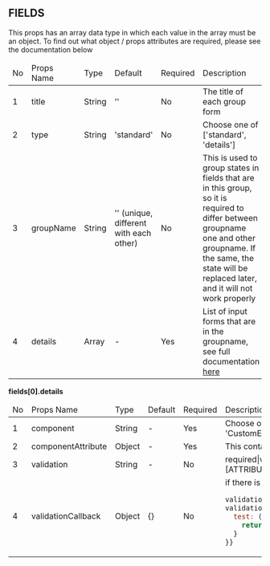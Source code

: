 ## FIELDS ##

This props has an array data type in which each value in the array must be an object. To find out what object / props attributes are required, please see the documentation below

<table>
  <thead>
    <tr>
      <td>No</td>
      <td>Props Name</td>
      <td>Type</td>
      <td>Default</td>
      <td>Required</td>
      <td>Description</td>
    </tr>
  </thead>
  <tbody>
    <tr>
      <td>1</td>
      <td>title</td>
      <td>String</td>
      <td>''</td>
      <td>No</td>
      <td>The title of each group form</td>
    </tr>
    <tr>
      <td>2</td>
      <td>type</td>
      <td>String</td>
      <td>'standard'</td>
      <td>No</td>
      <td>Choose one of ['standard', 'details']</td>
    </tr>
    <tr>
      <td>3</td>
      <td>groupName</td>
      <td>String</td>
      <td>'' (unique, different with each other)</td>
      <td>No</td>
      <td>This is used to group states in fields that are in this group, so it is required to differ between groupname one and other groupname. If the same, the state will be replaced later, and it will not work properly</td>
    </tr>
    <tr>
      <td>4</td>
      <td>details</td>
      <td>Array</td>
      <td>-</td>
      <td>Yes</td>
      <td>List of input forms that are in the groupname, see full documentation <a href="#details">here</a></td>
    </tr>
  </tbody>
</table>

<b>fields[0].details</b>

<table>
  <thead>
    <tr>
      <td>No</td>
      <td>Props Name</td>
      <td>Type</td>
      <td>Default</td>
      <td>Required</td>
      <td>Description</td>
    </tr>
  </thead>
  <tbody>
    <tr>
      <td>1</td>
      <td>component</td>
      <td>String</td>
      <td>-</td>
      <td>Yes</td>
      <td>Choose one of ['Input', 'TextArea', 'InputNominal', 'Radio', 'Checkbox', 'Select', 'SelectMultiple', 'SelectAutoComplete', 'SelectMultipleAutoComplete', 'SelectAsyncAutoComplete', 'SelectAsyncMultipleAutoComplete', 'CustomEditor', 'FileUploader']</td>
    </tr>
    <tr>
      <td>2</td>
      <td>componentAttribute</td>
      <td>Object</td>
      <td>-</td>
      <td>Yes</td>
      <td>This contains the attributes of the components that have been specified above which consist of id, name, etc. For complete documentation click <a href="#componentAttribute">here</a></td>
    </tr>
    <tr>
      <td>3</td>
      <td>validation</td>
      <td>String</td>
      <td>-</td>
      <td>No</td>
      <td>required|validEmail|minLength_[YOUR_NUMBER]|maxLength_[YOUR_NUMBER]|integer|alphabet|gt_[YOUR_NUMBER]|gte_[YOUR_NUMBER]|lt_[YOUR_NUMBER]|lte_[YOUR_NUMBER]|validUrl|regex|matches[GROUP_NAME][ATTRIBUTE_NAME_INPUT]|callback_{YOUR_FUNC_NAME_CALLBACK}</td>
    </tr>
    <tr>
      <td>4</td>
      <td>validationCallback</td>
      <td>Object</td>
      <td>{}</td>
      <td>No</td>
      <td>if there is callback_test on the previous validation, then you are required to create an attribute in the callback validation object with a test name like this
      
```javascript
validation='callback_test',
validationCallback={{
  test: (value) => {
    return {message: '', validation: true}
  }
}}
```   
   </td>
  </tr>
  </tbody>
</table>
